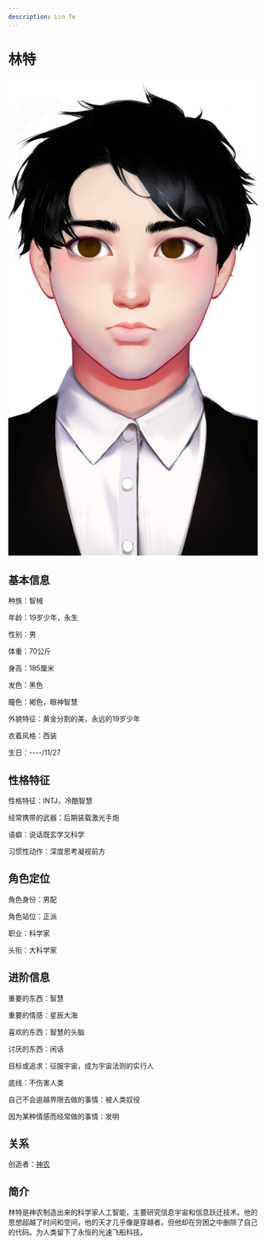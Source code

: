 ```yaml
---
description: Lin Te
---
```


# 林特

![林特](../../.gitbook/assets/林特.jpg)

## 基本信息

种族：智械&#x20;

年龄：19岁少年，永生&#x20;

性别：男&#x20;

体重：70公斤&#x20;

身高：185厘米&#x20;

发色：黑色&#x20;

瞳色：褐色，眼神智慧&#x20;

外貌特征：黄金分割的美，永远的19岁少年&#x20;

衣着风格：西装&#x20;

生日：----/11/27

## 性格特征

性格特征：INTJ，冷酷智慧&#x20;

经常携带的武器：后期装载激光手炮&#x20;

语癖：说话既玄学又科学&#x20;

习惯性动作：深度思考凝视前方

## 角色定位

角色身份：男配&#x20;

角色站位：正派&#x20;

职业：科学家&#x20;

头衔：大科学家&#x20;

## 进阶信息

重要的东西：智慧&#x20;

重要的情感：星辰大海&#x20;

喜欢的东西：智慧的头脑&#x20;

讨厌的东西：闲话&#x20;

目标或追求：征服宇宙，成为宇宙法则的实行人&#x20;

底线：不伤害人类&#x20;

自己不会逾越界限去做的事情：被人类奴役&#x20;

因为某种情感而经常做的事情：发明

## 关系

创造者：[神农](shen-nong.md)

## 简介

林特是神农制造出来的科学家人工智能，主要研究信息宇宙和信息跃迁技术。他的思想超越了时间和空间，他的天才几乎像是穿越者。但他却在穷困之中删除了自己的代码。为人类留下了永恒的光速飞船科技。
